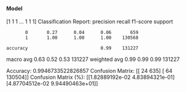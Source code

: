 #### Model
[1 1 1 ... 1 1 1]
Classification Report:
              precision    recall  f1-score   support

           0       0.27      0.04      0.06       659
           1       1.00      1.00      1.00    130568

    accuracy                           0.99    131227
   macro avg       0.63      0.52      0.53    131227
weighted avg       0.99      0.99      0.99    131227

Accuracy: 0.9946733522826857
Confusion Matrix:
[[    24    635]
 [    64 130504]]
Confusion Matrix (%):
[[1.82889192e-02 4.83894321e-01]
 [4.87704512e-02 9.94490463e+01]]
